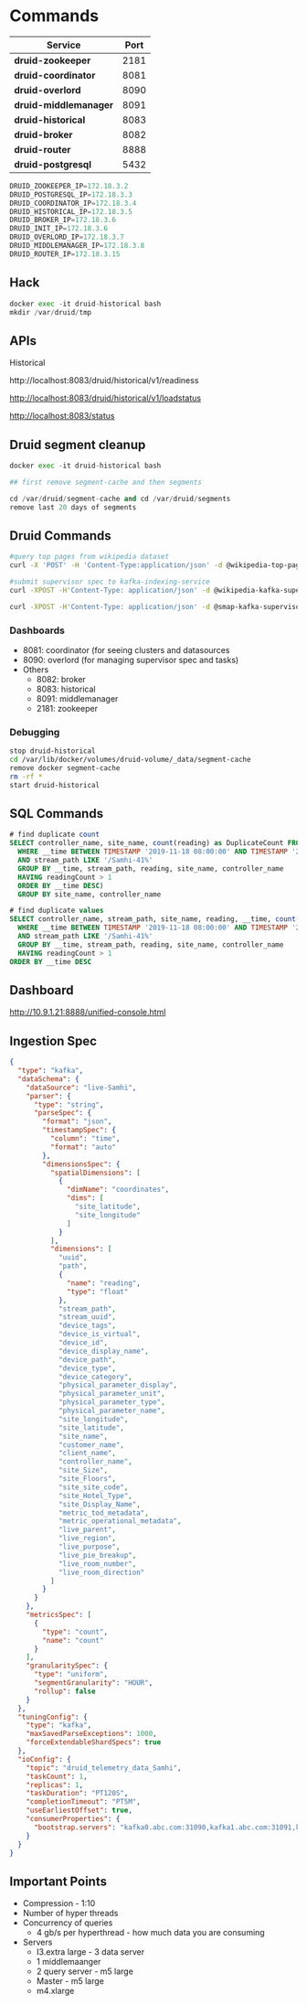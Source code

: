 # Commands

| **Service**             | **Port** |
|-------------------------|----------|
| **druid-zookeeper**     | 2181     |
| **druid-coordinator**   | 8081     |
| **druid-overlord**      | 8090     |
| **druid-middlemanager** | 8091     |
| **druid-historical**    | 8083     |
| **druid-broker**        | 8082     |
| **druid-router**        | 8888     |
| **druid-postgresql**    | 5432     |

```python
DRUID_ZOOKEEPER_IP=172.18.3.2
DRUID_POSTGRESQL_IP=172.18.3.3
DRUID_COORDINATOR_IP=172.18.3.4
DRUID_HISTORICAL_IP=172.18.3.5
DRUID_BROKER_IP=172.18.3.6
DRUID_INIT_IP=172.18.3.6
DRUID_OVERLORD_IP=172.18.3.7
DRUID_MIDDLEMANAGER_IP=172.18.3.8
DRUID_ROUTER_IP=172.18.3.15
```

## Hack

```python
docker exec -it druid-historical bash
mkdir /var/druid/tmp
```

## APIs

Historical

http://localhost:8083/druid/historical/v1/readiness

[http://localhost:8083/druid/historical/v1/loadstatus](http://localhost:8083/druid/historical/v1/loadstatus)

[http://localhost:8083/status](http://localhost:8083/status)

## Druid segment cleanup

```python
docker exec -it druid-historical bash

## first remove segment-cache and then segments

cd /var/druid/segment-cache and cd /var/druid/segments
remove last 20 days of segments
```

## Druid Commands

```bash
#query top pages from wikipedia dataset
curl -X 'POST' -H 'Content-Type:application/json' -d @wikipedia-top-pages.json [http://localhost:8082/druid/v2?pretty](http://localhost:8082/druid/v2/?pretty)

#submit supervisor spec to kafka-indexing-service
curl -XPOST -H'Content-Type: application/json' -d @wikipedia-kafka-supervisor.json http://localhost:8090/druid/indexer/v1/supervisor

curl -XPOST -H'Content-Type: application/json' -d @smap-kafka-supervisor-spec.json http://localhost:8090/druid/indexer/v1/supervisor
```

### Dashboards

- 8081: coordinator (for seeing clusters and datasources
- 8090: overlord (for managing supervisor spec and tasks)
- Others
    - 8082: broker
    - 8083: historical
    - 8091: middlemanager
    - 2181: zookeeper

### Debugging

```bash
stop druid-historical
cd /var/lib/docker/volumes/druid-volume/_data/segment-cache
remove docker segment-cache
rm -rf *
start druid-historical
```

## SQL Commands

```sql
# find duplicate count
SELECT controller_name, site_name, count(reading) as DuplicateCount FROM (SELECT controller_name, stream_path, site_name, reading, __time, count(reading) as readingCount FROM "live-Samhi"
  WHERE __time BETWEEN TIMESTAMP '2019-11-18 08:00:00' AND TIMESTAMP '2019-11-19 08:00:00'
  AND stream_path LIKE '/Samhi-41%'
  GROUP BY __time, stream_path, reading, site_name, controller_name
  HAVING readingCount > 1
  ORDER BY __time DESC)
  GROUP BY site_name, controller_name

# find duplicate values
SELECT controller_name, stream_path, site_name, reading, __time, count(reading) as readingCount FROM "live-Samhi"
  WHERE __time BETWEEN TIMESTAMP '2019-11-18 08:00:00' AND TIMESTAMP '2019-11-19 09:00:00'
  AND stream_path LIKE '/Samhi-41%'
  GROUP BY __time, stream_path, reading, site_name, controller_name
  HAVING readingCount > 1
ORDER BY __time DESC
```

## Dashboard

http://10.9.1.21:8888/unified-console.html

## Ingestion Spec

```json
{
  "type": "kafka",
  "dataSchema": {
    "dataSource": "live-Samhi",
    "parser": {
      "type": "string",
      "parseSpec": {
        "format": "json",
        "timestampSpec": {
          "column": "time",
          "format": "auto"
        },
        "dimensionsSpec": {
          "spatialDimensions": [
            {
              "dimName": "coordinates",
              "dims": [
                "site_latitude",
                "site_longitude"
              ]
            }
          ],
          "dimensions": [
            "uuid",
            "path",
            {
              "name": "reading",
              "type": "float"
            },
            "stream_path",
            "stream_uuid",
            "device_tags",
            "device_is_virtual",
            "device_id",
            "device_display_name",
            "device_path",
            "device_type",
            "device_category",
            "physical_parameter_display",
            "physical_parameter_unit",
            "physical_parameter_type",
            "physical_parameter_name",
            "site_longitude",
            "site_latitude",
            "site_name",
            "customer_name",
            "client_name",
            "controller_name",
            "site_Size",
            "site_Floors",
            "site_site_code",
            "site_Hotel_Type",
            "site_Display_Name",
            "metric_tod_metadata",
            "metric_operational_metadata",
            "live_parent",
            "live_region",
            "live_purpose",
            "live_pie_breakup",
            "live_room_number",
            "live_room_direction"
          ]
        }
      }
    },
    "metricsSpec": [
      {
        "type": "count",
        "name": "count"
      }
    ],
    "granularitySpec": {
      "type": "uniform",
      "segmentGranularity": "HOUR",
      "rollup": false
    }
  },
  "tuningConfig": {
    "type": "kafka",
    "maxSavedParseExceptions": 1000,
    "forceExtendableShardSpecs": true
  },
  "ioConfig": {
    "topic": "druid_telemetry_data_Samhi",
    "taskCount": 1,
    "replicas": 1,
    "taskDuration": "PT120S",
    "completionTimeout": "PT5M",
    "useEarliestOffset": true,
    "consumerProperties": {
      "bootstrap.servers": "kafka0.abc.com:31090,kafka1.abc.com:31091,kafka2.abc.com:31092"
    }
  }
}
```

## Important Points

- Compression - 1:10
- Number of hyper threads
- Concurrency of queries
    - 4 gb/s per hyperthread - how much data you are consuming
- Servers
    - I3.extra large - 3 data server
    - 1 middlemaanger
    - 2 query server - m5 large
    - Master - m5 large
    - m4.xlarge
